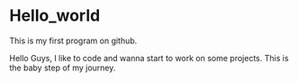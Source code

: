 # Hello_world
This is my first program on github.

Hello Guys,
I like to code and wanna start to work on some projects.
This is the baby step of my journey.
